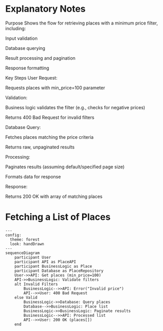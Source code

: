 # Explanatory Notes
Purpose
Shows the flow for retrieving places with a minimum price filter, including:

Input validation

Database querying

Result processing and pagination

Response formatting

Key Steps
User Request:

Requests places with min_price=100 parameter

Validation:

Business logic validates the filter (e.g., checks for negative prices)

Returns 400 Bad Request for invalid filters

Database Query:

Fetches places matching the price criteria

Returns raw, unpaginated results

Processing:

Paginates results (assuming default/specified page size)

Formats data for response

Response:

Returns 200 OK with array of matching places



# Fetching a List of Places

```mermaid
---
config:
  theme: forest
  look: handDrawn
---
sequenceDiagram
    participant User
    participant API as PlaceAPI
    participant BusinessLogic as Place
    participant Database as PlaceRepository
    User->>API: Get places (min_price=100)
    API->>BusinessLogic: Validate filters
    alt Invalid Filters
        BusinessLogic-->>API: Error("Invalid price")
        API-->>User: 400 Bad Request
    else Valid
        BusinessLogic->>Database: Query places
        Database-->>BusinessLogic: Place list
        BusinessLogic->>BusinessLogic: Paginate results
        BusinessLogic-->>API: Processed list
        API-->>User: 200 OK (places[])
    end
